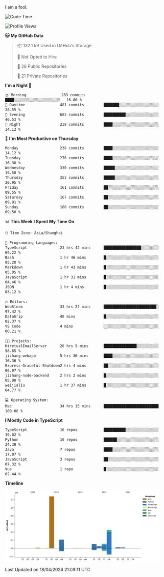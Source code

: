 I am a fool.

<!--START_SECTION:waka-->
![Code Time](http://img.shields.io/badge/Code%20Time-1%2C347%20hrs%2012%20mins-blue)

![Profile Views](http://img.shields.io/badge/Profile%20Views-7-blue)

**🐱 My GitHub Data** 

> 📦 132.1 kB Used in GitHub's Storage 
 > 
> 🚫 Not Opted to Hire
 > 
> 📜 26 Public Repositories 
 > 
> 🔑 21 Private Repositories 
 > 
**I'm a Night 🦉** 

```text
🌞 Morning                283 commits         ████░░░░░░░░░░░░░░░░░░░░░   16.80 % 
🌆 Daytime                481 commits         ███████░░░░░░░░░░░░░░░░░░   28.55 % 
🌃 Evening                683 commits         ██████████░░░░░░░░░░░░░░░   40.53 % 
🌙 Night                  238 commits         ████░░░░░░░░░░░░░░░░░░░░░   14.12 % 
```
📅 **I'm Most Productive on Thursday** 

```text
Monday                   238 commits         ████░░░░░░░░░░░░░░░░░░░░░   14.12 % 
Tuesday                  276 commits         ████░░░░░░░░░░░░░░░░░░░░░   16.38 % 
Wednesday                330 commits         █████░░░░░░░░░░░░░░░░░░░░   19.58 % 
Thursday                 353 commits         █████░░░░░░░░░░░░░░░░░░░░   20.95 % 
Friday                   161 commits         ██░░░░░░░░░░░░░░░░░░░░░░░   09.55 % 
Saturday                 167 commits         ██░░░░░░░░░░░░░░░░░░░░░░░   09.91 % 
Sunday                   160 commits         ██░░░░░░░░░░░░░░░░░░░░░░░   09.50 % 
```


📊 **This Week I Spent My Time On** 

```text
🕑︎ Time Zone: Asia/Shanghai

💬 Programming Languages: 
TypeScript               23 hrs 42 mins      █████████████████░░░░░░░░   69.22 % 
Bash                     1 hr 46 mins        █░░░░░░░░░░░░░░░░░░░░░░░░   05.20 % 
Markdown                 1 hr 43 mins        █░░░░░░░░░░░░░░░░░░░░░░░░   05.05 % 
JavaScript               1 hr 31 mins        █░░░░░░░░░░░░░░░░░░░░░░░░   04.46 % 
JSON                     1 hr 4 mins         █░░░░░░░░░░░░░░░░░░░░░░░░   03.12 % 

🔥 Editors: 
WebStorm                 33 hrs 22 mins      ████████████████████████░   97.42 % 
DataGrip                 48 mins             █░░░░░░░░░░░░░░░░░░░░░░░░   02.37 % 
VS Code                  4 mins              ░░░░░░░░░░░░░░░░░░░░░░░░░   00.21 % 

🐱‍💻 Projects: 
HiretualEmailServer      20 hrs 5 mins       ███████████████░░░░░░░░░░   58.65 % 
jizhang-webapp           5 hrs 36 mins       ████░░░░░░░░░░░░░░░░░░░░░   16.36 % 
Express-Graceful-Shutdown2 hrs 4 mins        ██░░░░░░░░░░░░░░░░░░░░░░░   06.07 % 
jizhang-node-backend     2 hrs 2 mins        █░░░░░░░░░░░░░░░░░░░░░░░░   05.98 % 
weijialiu                1 hr 37 mins        █░░░░░░░░░░░░░░░░░░░░░░░░   04.77 % 

💻 Operating System: 
Mac                      34 hrs 15 mins      █████████████████████████   100.00 % 
```

**I Mostly Code in TypeScript** 

```text
TypeScript               16 repos            ██████████░░░░░░░░░░░░░░░   39.02 % 
Python                   10 repos            ██████░░░░░░░░░░░░░░░░░░░   24.39 % 
Java                     7 repos             ████░░░░░░░░░░░░░░░░░░░░░   17.07 % 
JavaScript               3 repos             ██░░░░░░░░░░░░░░░░░░░░░░░   07.32 % 
Vue                      1 repo              █░░░░░░░░░░░░░░░░░░░░░░░░   02.44 % 
```



**Timeline**

![Lines of Code chart](https://raw.githubusercontent.com/VeejaLiu/VeejaLiu/master/assets/bar_graph.png)


 Last Updated on 18/04/2024 21:09:11 UTC
<!--END_SECTION:waka-->
